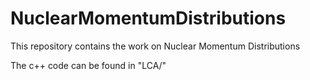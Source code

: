 NuclearMomentumDistributions
============================

This repository contains the work on Nuclear Momentum Distributions


The c++ code can be found in "LCA/"


